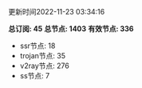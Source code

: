 更新时间2022-11-23 03:34:16

**总订阅: 45**
**总节点: 1403**
**有效节点: 336**
- ssr节点: 18
- trojan节点: 35
- v2ray节点: 276
- ss节点: 7
